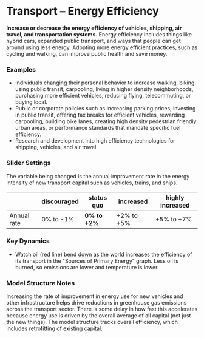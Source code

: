 # Transport – Energy Efficiency

**Increase or decrease the energy efficiency of vehicles, shipping, air travel, and transportation systems.** Energy efficiency includes things like hybrid cars, expanded public transport, and ways that people can get around using less energy. Adopting more energy efficient practices, such as cycling and walking, can improve public health and save money.

### Examples

- Individuals changing their personal behavior to increase walking, biking, using public transit, carpooling, living in higher density neighborhoods, purchasing more efficient vehicles, reducing flying, telecommuting, or buying local.
- Public or corporate policies such as increasing parking prices, investing in public transit, offering tax breaks for efficient vehicles, rewarding carpooling, building bike lanes, creating high density pedestrian friendly urban areas, or performance standards that mandate specific fuel efficiency.
- Research and development into high efficiency technologies for shipping, vehicles, and air travel.

### Slider Settings

The variable being changed is the annual improvement rate in the energy intensity of new transport capital such as vehicles, trains, and ships.

|   | discouraged | **status quo** | increased | highly increased |
| --- | --- | --- | --- | --- |
| Annual rate | 0% to -1% | **0% to +2%** | +2% to +5% | +5% to +7% |

### Key Dynamics

- Watch oil (red line) bend down as the world increases the efficiency of its transport in the "Sources of Primary Energy" graph.  Less oil is burned, so emissions are lower and temperature is lower.

### Model Structure Notes

Increasing the rate of improvement in energy use for new vehicles and other infrastructure helps drive reductions in greenhouse gas emissions across the transport sector. There is some delay in how fast this accelerates because energy use is driven by the overall average of all capital (not just the new things). The model structure tracks overall efficiency, which includes retrofitting of existing capital.

